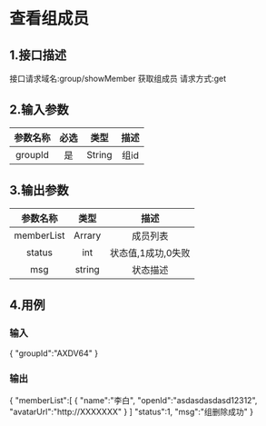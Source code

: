 # 查看组成员

## 1.接口描述

接口请求域名:group/showMember
获取组成员
请求方式:get

## 2.输入参数

| 参数名称  | 必选  |  类型  |         描述         |
| :-------: | :---: | :----: | :------------------: |
| groupId | 是 | String | 组id |

## 3.输出参数

|  参数名称  |  类型  |         描述         |
| :-------: | :----: | :------------------: |
| memberList | Arrary | 成员列表 |
| status | int | 状态值,1成功,0失败 |
| msg | string | 状态描述 |

## 4.用例

### 输入

{
    "groupId":"AXDV64"
}

### 输出

{
    "memberList":[
        {
            "name":"李白",
            "openId":"asdasdasdasd12312",
            "avatarUrl":"http://XXXXXXX"
        }
    ]
    "status":1,
    "msg":"组删除成功"
}
